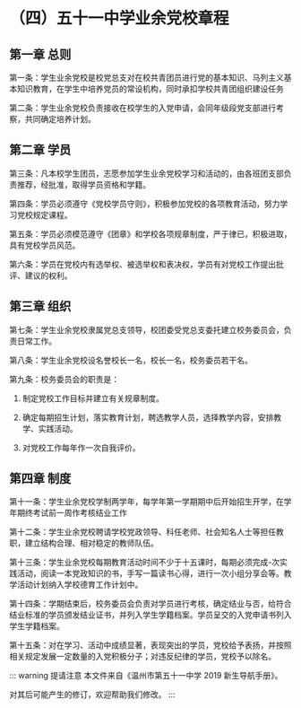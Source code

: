# （四）五十一中学业余党校章程

## 第一章 总则

第一条：学生业余党校是校党总支对在校共青团员进行党的基本知识、马列主义基本知识教育，在学生中培养党员的常设机构，同时承扣学校共青团组织建设任务

第二条：学生业余党校负责接收在校学生的入党申请，会同年级段党支部进行考察，共同确定培养计划。

## 第二章 学员

第三条：凡本校学生团员，志愿参加学生业余党校学习和活动的，由各班团支部负责推荐，经批准，取得学员资格和学籍。

第四条：学员必须遵守《党校学员守则》，积极参加党校的各项教育活动，努力学习党校规定课程。

第五条：学员必须模范遵守《团章》和学校各项规章制度，严于律已，积极进取，具有党校学员风范。

第六条：学员在党校内有选举权、被选举权和表决权，学员有对党校工作提出批评、建议的权利。

## 第三章 组织

第七条：学生业余党校隶属党总支领导，校团委受党总支委托建立校务委员会，负责日常工作。

第八条：学生业余党校设名誉校长一名，校长一名，校务委员若干名。

第九条：校务委员会的职责是：

1. 制定党校工作目标并建立有关规章制度。

2. 确定每期招生计划，落实教育计划，聘选教学人员，选择教学内容，安排教学、实践活动。

3. 对党校工作每年作一次自我评价。

## 第四章 制度

第十一条：学生业余党校学制两学年，每学年第一学期期中后开始招生开学，在学年期终考试前一周作考核结业工作

第十二条：学生业余党校聘请学校党政领导、科任老师、社会知名人士等担任教职，建立结构合理、相对稳定的教师队伍。

第十三条：学生业余党校每期教育活动时间不少于十五课时，每期必须完成-次实践活动，阅读一本党政知识的书，手写一篇读书心得，进行一次小组分享会等。教学活动计划纳入学校德育工作计划中。

第十四条：学期结束后，校务委员会负责对学员进行考核，确定结业与否，给符合结业标准的学员颁发结业证书，并列入学生学籍档案。学员呈交的入党申请书列入学生学籍档案。

第十五条：对在学习、活动中成绩显著，表现突出的学员，党校给予表扬，并按照相关规定发展一定数量的入党积极分子；对违反纪律的学员，党校予以除名。

::: warning 提请注意
本文件来自《温州市第五十一中学 2019 新生导航手册》。

对其后可能产生的修订，欢迎帮助我们修改。
:::
